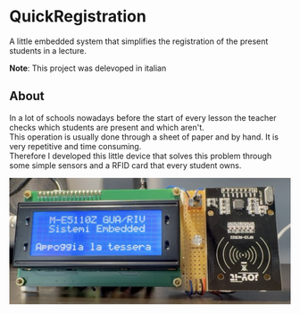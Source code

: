 # QuickRegistration
A little embedded system that simplifies the registration of the present students in a lecture.

**Note**: This project was delevoped in italian

## About
In a lot of schools nowadays before the start of every lesson the teacher checks which students are present and which aren't. <br>
This operation is usually done through a sheet of paper and by hand. It is very repetitive and time consuming. <br>
Therefore I developed this little device that solves this problem through some simple sensors and a RFID card that every student owns.

<img src="./media/DeviceImage.png">

